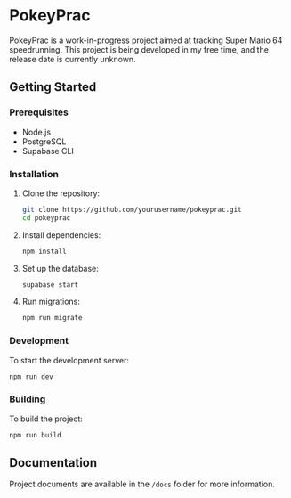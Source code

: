 # PokeyPrac

PokeyPrac is a work-in-progress project aimed at tracking Super Mario 64 speedrunning. This project is being developed in my free time, and the release date is currently unknown.

## Getting Started

### Prerequisites

- Node.js
- PostgreSQL
- Supabase CLI

### Installation

1. Clone the repository:
    ```sh
    git clone https://github.com/yourusername/pokeyprac.git
    cd pokeyprac
    ```

2. Install dependencies:
    ```sh
    npm install
    ```

3. Set up the database:
    ```sh
    supabase start
    ```

4. Run migrations:
    ```sh
    npm run migrate
    ```

### Development

To start the development server:
```sh
npm run dev
```

### Building

To build the project:
```sh
npm run build
```


## Documentation

Project documents are available in the `/docs` folder for more information.
